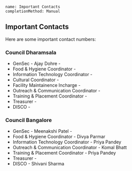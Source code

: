 ```ngMeta
name: Important Contacts
completionMethod: Manual
```

## Important Contacts
Here are some important contact numbers:

### Council Dharamsala
* GenSec - Ajay Dohre - 
* Food & Hygiene Coordinator -
* Information Technology Coordinator - 
* Cultural Coordinator - 
* Facility Maintainence Incharge - 
* Outreach & Communication Coordinator -
* Training & Placement Coordinator - 
* Treasurer - 
* DISCO - 


### Council Bangalore
* GenSec - Meenakshi Patel - 
* Food & Hygiene Coordinator - Divya Parmar
* Information Technology Coordinator - Priya Pandey
* Outreach & Communication Coordinator - Komal Bhatt
* Training & Placement Coordinator - Priya Pandey
* Treasurer - 
* DISCO - Shivani Sharma
